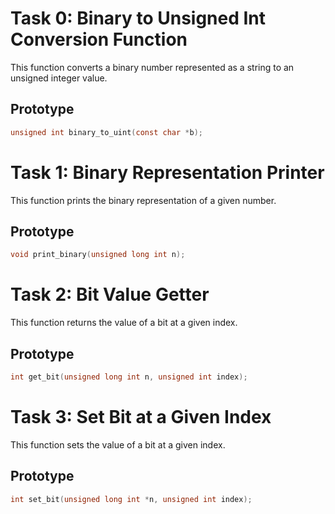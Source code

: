 # Task 0: Binary to Unsigned Int Conversion Function
This function converts a binary number represented as a string to an unsigned integer value.
## Prototype

```c
unsigned int binary_to_uint(const char *b);
```

# Task 1: Binary Representation Printer

This function prints the binary representation of a given number.

## Prototype

```c
void print_binary(unsigned long int n);
```

# Task 2: Bit Value Getter

This function returns the value of a bit at a given index.

## Prototype

```c
int get_bit(unsigned long int n, unsigned int index);
```
# Task 3: Set Bit at a Given Index

This function sets the value of a bit at a given index.

## Prototype

```c
int set_bit(unsigned long int *n, unsigned int index);
